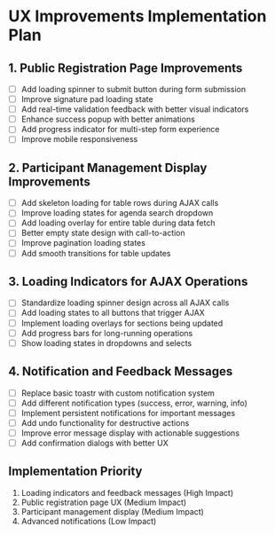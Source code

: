 # UX Improvements Implementation Plan

## 1. Public Registration Page Improvements
- [ ] Add loading spinner to submit button during form submission
- [ ] Improve signature pad loading state
- [ ] Add real-time validation feedback with better visual indicators
- [ ] Enhance success popup with better animations
- [ ] Add progress indicator for multi-step form experience
- [ ] Improve mobile responsiveness

## 2. Participant Management Display Improvements
- [ ] Add skeleton loading for table rows during AJAX calls
- [ ] Improve loading states for agenda search dropdown
- [ ] Add loading overlay for entire table during data fetch
- [ ] Better empty state design with call-to-action
- [ ] Improve pagination loading states
- [ ] Add smooth transitions for table updates

## 3. Loading Indicators for AJAX Operations
- [ ] Standardize loading spinner design across all AJAX calls
- [ ] Add loading states to all buttons that trigger AJAX
- [ ] Implement loading overlays for sections being updated
- [ ] Add progress bars for long-running operations
- [ ] Show loading states in dropdowns and selects

## 4. Notification and Feedback Messages
- [ ] Replace basic toastr with custom notification system
- [ ] Add different notification types (success, error, warning, info)
- [ ] Implement persistent notifications for important messages
- [ ] Add undo functionality for destructive actions
- [ ] Improve error message display with actionable suggestions
- [ ] Add confirmation dialogs with better UX

## Implementation Priority
1. Loading indicators and feedback messages (High Impact)
2. Public registration page UX (Medium Impact)
3. Participant management display (Medium Impact)
4. Advanced notifications (Low Impact)
